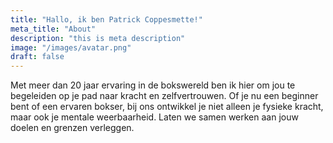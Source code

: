```yaml
---
title: "Hallo, ik ben Patrick Coppesmette!"
meta_title: "About"
description: "this is meta description"
image: "/images/avatar.png"
draft: false
---
```


Met meer dan 20 jaar ervaring in de bokswereld ben ik hier om jou te begeleiden op je pad naar kracht en zelfvertrouwen. Of je nu een beginner bent of een ervaren bokser, bij ons ontwikkel je niet alleen je fysieke kracht, maar ook je mentale weerbaarheid. Laten we samen werken aan jouw doelen en grenzen verleggen.